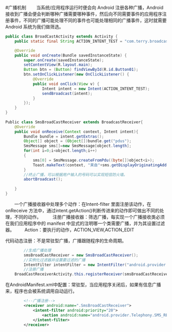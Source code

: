 #广播机制
　　当系统/应用程序运行时便会向 Android 注册各种广播，Android 接收到广播会便会判断哪种广播需要哪种事件，然后向不同需要事件的应用程序注册事件，不同的广播可能处理不同的事件也可能处理相同的广播事件，这时就需要Android 系统为我们做筛选。
```java
public class BroadCastActivity extends Activity {
	public static final String ACTION_INTENT_TEST = "com.terry.broadcast.test";

	@Override
	public void onCreate(Bundle savedInstanceState) {
		super.onCreate(savedInstanceState);
		setContentView(R.layout.main);
		Button btn = (Button) findViewById(R.id.Button01);
		btn.setOnClickListener(new OnClickListener() {
			@Override
			public void onClick(View v) {
				Intent intent = new Intent(ACTION_INTENT_TEST);
				sendBroadcast(intent);
			}
		});
	}
}
　　
Public class SmsBroadCastReceiver extends BroadcastReceiver{
	@Override
	public void onReceive(Context context, Intent intent){
		Bundle bundle = intent.getExtras();
		Object[] object = (Object[])bundle.get("pdus");
		SmsMessage sms[]=new SmsMessage[object.length];
		for(int i=0;i<object.length;i++)
		{
			sms[0] = SmsMessage.createFromPdu((byte[])object<i>);
			Toast.makeText(context, "来自"+sms.getDisplayOriginatingAddress()+" 的消息是："+sms.getDisplayMessageBody(), Toast.LENGTH_SHORT).show();
		}
		//终止广播，可以根据用户输入的号码可以实现短信防火墙。
		abortBroadcast();
		
	}
}
```
　　一个广播接收器中处理多个动作：在Intent-filter 里面注册该动作，在onReceive 方法中，通过intent.getAction()判断传进来的动作即可做出不同的处理，不同的动作。
　　
注册广播接收器：筛选广播，每实现一个广播接收类必须在我们应用程序中的 manifest 中显式的注明哪一个类需要广播，并为其设置过滤器。
　　Action：要执行的动作，ACTION_VIEW,ACTION_EDIT

代码动态注册：不是常驻型广播，广播跟随程序的生命周期。
```java
		//生成广播处理
		smsBroadCastReceiver = new SmsBroadCastReceiver();
		//实例化过滤器并设置要过滤的广播
		IntentFilter intentFilter = new IntentFilter("android.provider.Telephony.SMS_RECEIVED");
		//注册广播
	BroadCastReceiverActivity.this.registerReceiver(smsBroadCastReceiver, intentFilter);//取消注册unregisterReceivera(receiver);
```

在AndroidManifest.xml中配置：常驻型，当应用程序关闭后，如果有信息广播来，程序也会被系统调用自动运行。
```xml
		<!--广播注册-->
		<receiver android:name=".SmsBroadCastReceiver">
			<intent-filter android:priority="20">
				<action android:name="android.provider.Telephony.SMS_RECEIVED"/>
			</intent-filter>
		</receiver>
```